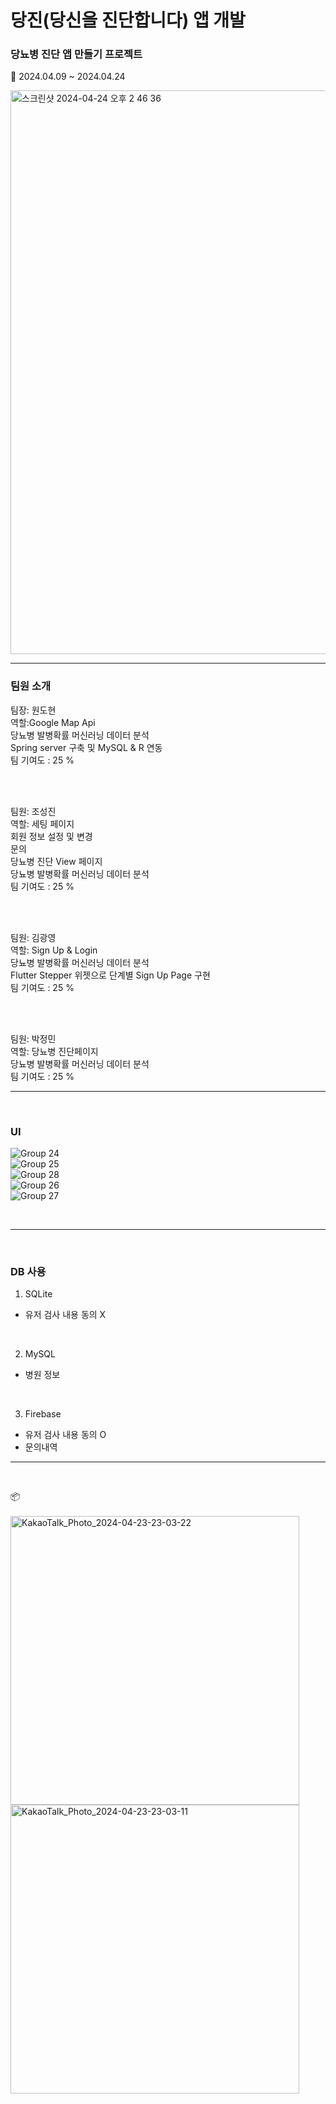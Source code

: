 # 당진(당신을 진단합니다) 앱 개발 


### 당뇨병 진단 앱 만들기 프로젝트 

📆 2024.04.09 ~ 2024.04.24<br>

<img width="902" alt="스크린샷 2024-04-24 오후 2 46 36" src="https://github.com/likewoody/DJ-App/assets/151493474/e53cc0d4-058d-4762-a267-0c50484557da">

<br>
<hr>

### 팀원 소개

팀장: 원도현<br>
역할:Google Map Api<br>
당뇨병 발병확률 머신러닝 데이터 분석<br>
Spring server 구축 및 MySQL & R 연동<br>
팀 기여도 : 25 %

<br><br>

팀원: 조성진<br>
역할: 세팅 페이지<br>
회원 정보 설정 및 변경<br>
문의 <br>
당뇨병 진단 View 페이지<br>
당뇨병 발병확률 머신러닝 데이터 분석<br>
팀 기여도 : 25 %

<br><br>

팀원: 김광영<br>
역할: Sign Up & Login<br>
당뇨병 발병확률 머신러닝 데이터 분석<br>
Flutter Stepper 위젯으로 단계별 Sign Up Page 구현<br>
팀 기여도 : 25 %

<br><br>

팀원: 박정민<br>
역할: 당뇨병 진단페이지<br>
당뇨병 발병확률 머신러닝 데이터 분석 <br>
팀 기여도 : 25 %

<hr>
<br>

### UI

![Group 24](https://github.com/likewoody/DJ-App/assets/151493474/4f36ccff-9f13-4242-b64a-ecbb67d98700)<br>
![Group 25](https://github.com/likewoody/DJ-App/assets/151493474/03df5b48-1168-4030-9c08-074952b93cad)<br>
![Group 28](https://github.com/likewoody/DJ-App/assets/151493474/5fc7b495-90c5-4c23-9531-649dbb86fa38)<br>
![Group 26](https://github.com/likewoody/DJ-App/assets/151493474/fd6e0fad-2bf4-492d-8354-a28c05b9a369)<br>
![Group 27](https://github.com/likewoody/DJ-App/assets/151493474/371522fd-a5d3-4f31-b97a-99534191a0e3)<br>

<br>


<hr>
<br>




### DB 사용
1. SQLite
- 유저 검사 내용 동의 X

<br>

2. MySQL
- 병원 정보

<br>

3. Firebase
- 유저 검사 내용 동의 O
- 문의내역


<hr>
<br>



📦<br><br>
<img width="462" alt="KakaoTalk_Photo_2024-04-23-23-03-22" src="https://github.com/likewoody/DJ-App/assets/151493474/b1a4a5f1-f3b1-4e18-a2e0-a7654a05ebc1"><br>
<img width="462" alt="KakaoTalk_Photo_2024-04-23-23-03-11" src="https://github.com/likewoody/DJ-App/assets/151493474/bcbc8dbe-cceb-4080-9d59-571b52fd772c">
